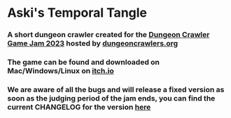 # Aski's Temporal Tangle
### A short dungeon crawler created for the  [Dungeon Crawler Game Jam 2023](https://itch.io/jam/dcjam2023) hosted by [dungeoncrawlers.org](https://dungeoncrawlers.org)
### The game can be found and downloaded on Mac/Windows/Linux on [itch.io](https://turtledave501.itch.io/askis-temporal-tangle)
### We are aware of all the bugs and will release a fixed version as soon as the judging period of the jam ends, you can find the current CHANGELOG for the version [here](https://github.com/Janda2304/Aski-s-Temporal-Tangle/blob/main/1.2%20CHANGELOG.md)

